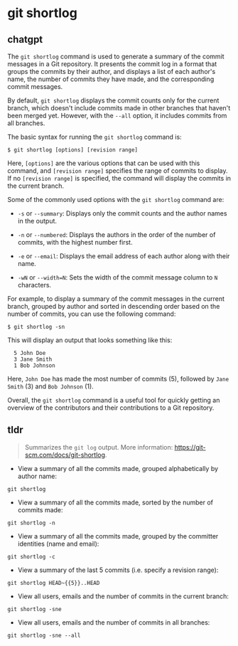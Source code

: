 # git shortlog 
## chatgpt 
The `git shortlog` command is used to generate a summary of the commit messages in a Git repository. It presents the commit log in a format that groups the commits by their author, and displays a list of each author's name, the number of commits they have made, and the corresponding commit messages.

By default, `git shortlog` displays the commit counts only for the current branch, which doesn't include commits made in other branches that haven't been merged yet. However, with the `--all` option, it includes commits from all branches.

The basic syntax for running the `git shortlog` command is:

```
$ git shortlog [options] [revision range]
```

Here, `[options]` are the various options that can be used with this command, and `[revision range]` specifies the range of commits to display. If no `[revision range]` is specified, the command will display the commits in the current branch.

Some of the commonly used options with the `git shortlog` command are:

- `-s` or `--summary`: Displays only the commit counts and the author names in the output.

- `-n` or `--numbered`: Displays the authors in the order of the number of commits, with the highest number first.

- `-e` or `--email`: Displays the email address of each author along with their name.

- `-wN` or `--width=N`: Sets the width of the commit message column to `N` characters.

For example, to display a summary of the commit messages in the current branch, grouped by author and sorted in descending order based on the number of commits, you can use the following command:

```
$ git shortlog -sn
```

This will display an output that looks something like this:

```
  5 John Doe
  3 Jane Smith
  1 Bob Johnson
```

Here, `John Doe` has made the most number of commits (5), followed by `Jane Smith` (3) and `Bob Johnson` (1). 

Overall, the `git shortlog` command is a useful tool for quickly getting an overview of the contributors and their contributions to a Git repository. 

## tldr 
 
> Summarizes the `git log` output.
> More information: <https://git-scm.com/docs/git-shortlog>.

- View a summary of all the commits made, grouped alphabetically by author name:

`git shortlog`

- View a summary of all the commits made, sorted by the number of commits made:

`git shortlog -n`

- View a summary of all the commits made, grouped by the committer identities (name and email):

`git shortlog -c`

- View a summary of the last 5 commits (i.e. specify a revision range):

`git shortlog HEAD~{{5}}..HEAD`

- View all users, emails and the number of commits in the current branch:

`git shortlog -sne`

- View all users, emails and the number of commits in all branches:

`git shortlog -sne --all`
